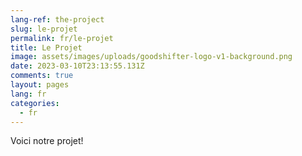```yaml
---
lang-ref: the-project
slug: le-projet
permalink: fr/le-projet
title: Le Projet
image: assets/images/uploads/goodshifter-logo-v1-background.png
date: 2023-03-10T23:13:55.131Z
comments: true
layout: pages
lang: fr
categories:
  - fr
---
```

Voici notre projet!